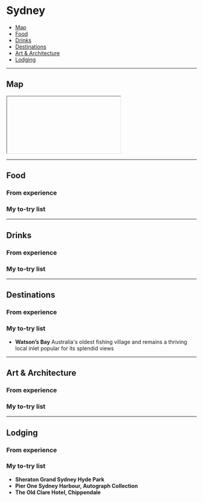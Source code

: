 # Sydney

- [Map](#map)
- [Food](#food)
- [Drinks](#drinks)
- [Destinations](#destinations)
- [Art & Architecture](#art--architecture)
- [Lodging](#lodging)

-----

## Map

<iframe></iframe>

-----

## Food

### From experience

### My to-try list

-----

## Drinks

### From experience

### My to-try list

-----

## Destinations

### From experience

### My to-try list

- **Watson’s Bay** Australia's oldest fishing village and remains a thriving local inlet popular for its splendid views

-----

## Art & Architecture

### From experience

### My to-try list

-----

## Lodging

### From experience

### My to-try list

- **Sheraton Grand Sydney Hyde Park**
- **Pier One Sydney Harbour, Autograph Collection**
- **The Old Clare Hotel, Chippendale**
